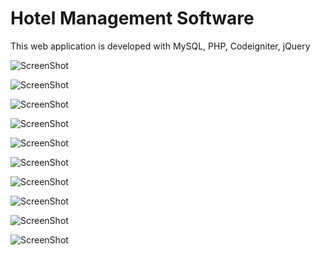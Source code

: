 Hotel Management Software
===============

This web application is developed with MySQL, PHP, Codeigniter, jQuery

![ScreenShot](https://raw.githubusercontent.com/tugbadogan/hotelmanagement/master/screenshots/8.png)

![ScreenShot](https://raw.githubusercontent.com/tugbadogan/hotelmanagement/master/screenshots/4.png)

![ScreenShot](https://raw.githubusercontent.com/tugbadogan/hotelmanagement/master/screenshots/5.png)

![ScreenShot](https://raw.githubusercontent.com/tugbadogan/hotelmanagement/master/screenshots/6.png)

![ScreenShot](https://raw.githubusercontent.com/tugbadogan/hotelmanagement/master/screenshots/1.png)

![ScreenShot](https://raw.githubusercontent.com/tugbadogan/hotelmanagement/master/screenshots/9.png)

![ScreenShot](https://raw.githubusercontent.com/tugbadogan/hotelmanagement/master/screenshots/10.png)

![ScreenShot](https://raw.githubusercontent.com/tugbadogan/hotelmanagement/master/screenshots/3.png)

![ScreenShot](https://raw.githubusercontent.com/tugbadogan/hotelmanagement/master/screenshots/2.png)

![ScreenShot](https://raw.githubusercontent.com/tugbadogan/hotelmanagement/master/screenshots/7.png)

